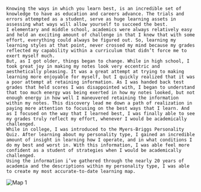 
	Knowing the ways in which you learn best, is an incredible set of knowledge to have as education and careers advance. The trials and errors attempted as a student, serve as huge learning assets in assessing what ways will allow yourself to succeed the best.
	I elementary and middle school, academics were always relatively easy and held an exciting amount of challenge in that I knew that with some effort, everything could always be figured out. So, learning my learning styles at that point, never crossed my mind because my grades reflected my capability within a curriculum that didn’t force me to exert myself much.
	But, as I got older, things began to change. While in high school, I took great joy in making my notes look very eccentric and aesthetically pleasing. It was a great attempt at trying to making learning more enjoyable for myself, but I quickly realized that it was a poor attempt at retaining information. As I was handed back test grades that held scores I was disappointed with, I began to understand that too much energy was being exerted in how my notes looked, but not enough energy in how well I maneuvered retaining the information within my notes. This discovery lead me down a path of realization in paying more attention to focusing on the best ways that I learn. And as I focused on the way that I learned best, I was finally able to see my grades truly reflect my effort, whenever I would be academically challenged.
	While in college, I was introduced to the Myers-Briggs Personality Quiz. After learning about my personality type, I gained an incredible amount of insight in learning how I operate, and in what conditions I do my best and worst in. With this information, I was able feel more confident as a student of strategies when I would be academically challenged.
	Using the information i’ve gathered through the nearly 20 years of academia and the descriptions within my personality type, I was able to create my most accurate-to-date learning map.
  
  ![Map 1](https://static1.squarespace.com/static/50452b74e4b0991b726c6b43/t/588eb08f17bffc6e4253cce9/1485746399898/?format=1500w)
